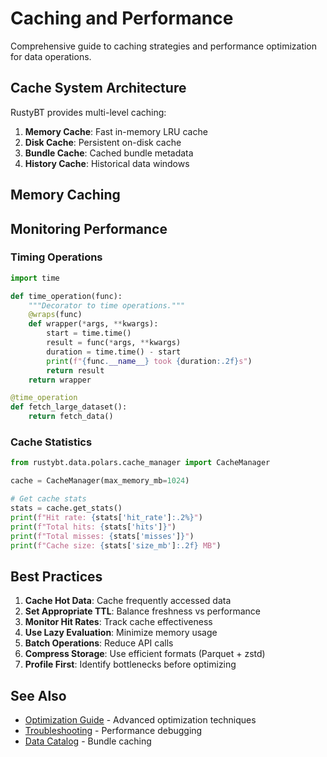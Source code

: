 # Caching and Performance

Comprehensive guide to caching strategies and performance optimization for data operations.

## Cache System Architecture

RustyBT provides multi-level caching:

1. **Memory Cache**: Fast in-memory LRU cache
2. **Disk Cache**: Persistent on-disk cache
3. **Bundle Cache**: Cached bundle metadata
4. **History Cache**: Historical data windows

## Memory Caching

## Monitoring Performance

### Timing Operations

```python
import time

def time_operation(func):
    """Decorator to time operations."""
    @wraps(func)
    def wrapper(*args, **kwargs):
        start = time.time()
        result = func(*args, **kwargs)
        duration = time.time() - start
        print(f"{func.__name__} took {duration:.2f}s")
        return result
    return wrapper

@time_operation
def fetch_large_dataset():
    return fetch_data()
```

### Cache Statistics

```python
from rustybt.data.polars.cache_manager import CacheManager

cache = CacheManager(max_memory_mb=1024)

# Get cache stats
stats = cache.get_stats()
print(f"Hit rate: {stats['hit_rate']:.2%}")
print(f"Total hits: {stats['hits']}")
print(f"Total misses: {stats['misses']}")
print(f"Cache size: {stats['size_mb']:.2f} MB")
```

## Best Practices

1. **Cache Hot Data**: Cache frequently accessed data
2. **Set Appropriate TTL**: Balance freshness vs performance
3. **Monitor Hit Rates**: Track cache effectiveness
4. **Use Lazy Evaluation**: Minimize memory usage
5. **Batch Operations**: Reduce API calls
6. **Compress Storage**: Use efficient formats (Parquet + zstd)
7. **Profile First**: Identify bottlenecks before optimizing

## See Also

- [Optimization Guide](optimization.md) - Advanced optimization techniques
- [Troubleshooting](troubleshooting.md) - Performance debugging
- [Data Catalog](../catalog/bundles.md) - Bundle caching
